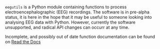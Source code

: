 `eegutils` is a Python module containing functions to process electroencephalographic (EEG) recordings. The software is in pre-alpha status, it is here in the hope that it may be useful to someone looking into analysing EEG data with Python. However, currently the software unsupported, and radical API changes can occurr at any time. 

Incomplete, and possibly out of date function documentation can be found on [Read the Docs](http://eegutils.readthedocs.org/en/latest/)